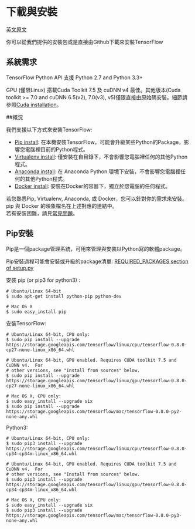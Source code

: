 # 下載與安裝

[英文原文](https://www.tensorflow.org/versions/r0.8/get_started/os_setup.html#download-and-setup)

你可以從我們提供的安裝包或是直接由Github下載來安裝TensorFlow

## 系統需求
TensorFlow Python API 支援 Python 2.7 and Python 3.3+

GPU (僅限Linux) 搭載Cuda Toolkit 7.5 及 cuDNN v4 最佳。其他版本(Cuda toolkit >= 7.0 and cuDNN 6.5(v2), 7.0(v3), v5)僅限直接由原始碼安裝。細節請參照[Cuda installation](https://www.tensorflow.org/versions/r0.8/get_started/os_setup.html#optional-install-cuda-gpus-on-linux)。

##概況

我們支援以下方式來安裝TensorFlow:

* [Pip install](https://www.tensorflow.org/versions/r0.8/get_started/os_setup.html#pip-installation): 在本機安裝TensorFlow，可能會升級某些Python的Package，影響您電腦裡目前的Python程式。
* [Virtualenv install](https://www.tensorflow.org/versions/r0.8/get_started/os_setup.html#virtualenv-installation): 僅安裝在自目錄下，不會影響您電腦裡任何的其他Python程式。
* [Anaconda install](https://www.tensorflow.org/versions/r0.8/get_started/os_setup.html#anaconda-installation): 在 Anaconda Python 環境下安裝，不會影響您電腦裡任何的其他Python程式。
* [Docker install](https://www.tensorflow.org/versions/r0.8/get_started/os_setup.html#docker-installation): 安裝在Docker的容器下，獨立於您電腦的任何程式。

若您熟悉Pip, Virtualenv, Anaconda, 或 Docker，您可以針對你的需求來安裝。  
pip 與 Docker 的映象檔名在上述對應的連結中。  
若有安裝困難，請見[常見問題](https://www.tensorflow.org/versions/r0.8/get_started/os_setup.html#common-problems)。

## Pip安裝

Pip是一個package管理系統，可用來管理與安裝以Python寫的軟體package。

Pip安裝過程可能會安裝或升級的package清單:  [REQUIRED_PACKAGES section of setup.py](https://github.com/tensorflow/tensorflow/blob/master/tensorflow/tools/pip_package/setup.py)

安裝 pip (or pip3 for python3) :

```
# Ubuntu/Linux 64-bit
$ sudo apt-get install python-pip python-dev

# Mac OS X
$ sudo easy_install pip

```

安裝TensorFlow:

```
# Ubuntu/Linux 64-bit, CPU only:
$ sudo pip install --upgrade https://storage.googleapis.com/tensorflow/linux/cpu/tensorflow-0.8.0-cp27-none-linux_x86_64.whl

# Ubuntu/Linux 64-bit, GPU enabled. Requires CUDA toolkit 7.5 and CuDNN v4.  For
# other versions, see "Install from sources" below.
$ sudo pip install --upgrade https://storage.googleapis.com/tensorflow/linux/gpu/tensorflow-0.8.0-cp27-none-linux_x86_64.whl

# Mac OS X, CPU only:
$ sudo easy_install --upgrade six
$ sudo pip install --upgrade https://storage.googleapis.com/tensorflow/mac/tensorflow-0.8.0-py2-none-any.whl

```

Python3:

```
# Ubuntu/Linux 64-bit, CPU only:
$ sudo pip3 install --upgrade https://storage.googleapis.com/tensorflow/linux/cpu/tensorflow-0.8.0-cp34-cp34m-linux_x86_64.whl

# Ubuntu/Linux 64-bit, GPU enabled. Requires CUDA toolkit 7.5 and CuDNN v4.  For
# other versions, see "Install from sources" below.
$ sudo pip3 install --upgrade https://storage.googleapis.com/tensorflow/linux/gpu/tensorflow-0.8.0-cp34-cp34m-linux_x86_64.whl

# Mac OS X, CPU only:
$ sudo easy_install --upgrade six
$ sudo pip3 install --upgrade https://storage.googleapis.com/tensorflow/mac/tensorflow-0.8.0-py3-none-any.whl

```





